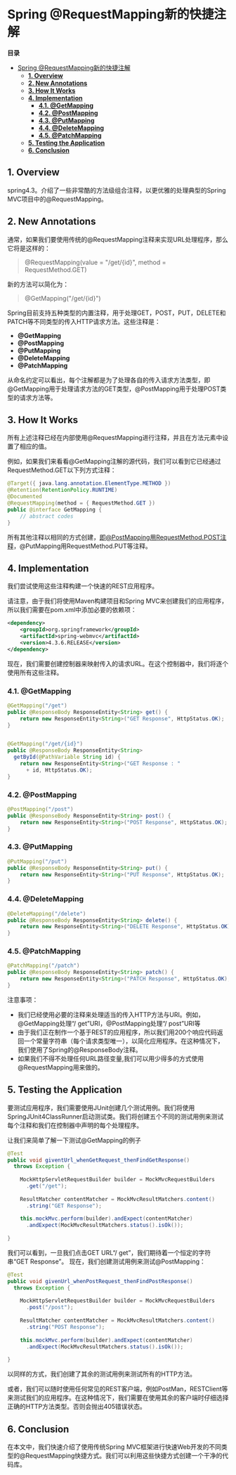 # Spring @RequestMapping新的快捷注解

**目录**  

- [Spring @RequestMapping新的快捷注解](#spring-requestmapping%E6%96%B0%E7%9A%84%E5%BF%AB%E6%8D%B7%E6%B3%A8%E8%A7%A3)
  - [**1. Overview**](#1-overview)
  - [**2. New Annotations**](#2-new-annotations)
  - [**3. How It Works**](#3-how-it-works)
  - [**4. Implementation**](#4-implementation)
    - [**4.1. @GetMapping**](#41-getmapping)
    - [**4.2. @PostMapping**](#42-postmapping)
    - [**4.3. @PutMapping**](#43-putmapping)
    - [**4.4. @DeleteMapping**](#44-deletemapping)
    - [**4.5. @PatchMapping**](#45-patchmapping)
  - [**5. Testing the Application**](#5-testing-the-application)
  - [**6. Conclusion**](#6-conclusion)

<!-- END doctoc generated TOC please keep comment here to allow auto update -->



## **1. Overview**

spring4.3。介绍了一些非常酷的方法级组合注释，以更优雅的处理典型的Spring MVC项目中的@RequestMapping。

## **2. New Annotations**

通常，如果我们要使用传统的@RequestMapping注释来实现URL处理程序，那么它将是这样的：

> @RequestMapping(value = "/get/{id}", method = RequestMethod.GET)

新的方法可以简化为：

>@GetMapping("/get/{id}")

Spring目前支持五种类型的内置注释，用于处理GET，POST，PUT，DELETE和PATCH等不同类型的传入HTTP请求方法。这些注释是：

- **@GetMapping**
- **@PostMapping**
- **@PutMapping**
- **@DeleteMapping**
- **@PatchMapping**


从命名约定可以看出，每个注解都是为了处理各自的传入请求方法类型，即@GetMapping用于处理请求方法的GET类型，@PostMapping用于处理POST类型的请求方法等。

## **3. How It Works**

所有上述注释已经在内部使用@RequestMapping进行注释，并且在方法元素中设置了相应的值。

例如，如果我们来看看@GetMapping注解的源代码，我们可以看到它已经通过RequestMethod.GET以下列方式注释：

``` java
@Target({ java.lang.annotation.ElementType.METHOD })
@Retention(RetentionPolicy.RUNTIME)
@Documented
@RequestMapping(method = { RequestMethod.GET })
public @interface GetMapping {
    // abstract codes
}
```

所有其他注释以相同的方式创建，即@PostMapping用RequestMethod.POST注释，@PutMapping用RequestMethod.PUT等注释。


## **4. Implementation**

我们尝试使用这些注释构建一个快速的REST应用程序。

请注意，由于我们将使用Maven构建项目和Spring MVC来创建我们的应用程序，所以我们需要在pom.xml中添加必要的依赖项：

``` xml
<dependency>
    <groupId>org.springframework</groupId>
    <artifactId>spring-webmvc</artifactId>
    <version>4.3.6.RELEASE</version>
</dependency>
```
现在，我们需要创建控制器来映射传入的请求URL。在这个控制器中，我们将逐个使用所有这些注释。












### **4.1. @GetMapping**


``` java
@GetMapping("/get")
public @ResponseBody ResponseEntity<String> get() {
    return new ResponseEntity<String>("GET Response", HttpStatus.OK);
}


@GetMapping("/get/{id}")
public @ResponseBody ResponseEntity<String>
  getById(@PathVariable String id) {
    return new ResponseEntity<String>("GET Response : "
      + id, HttpStatus.OK);
}
```



### **4.2. @PostMapping**

``` java
@PostMapping("/post")
public @ResponseBody ResponseEntity<String> post() {
    return new ResponseEntity<String>("POST Response", HttpStatus.OK);
}
```


### **4.3. @PutMapping**

``` java
@PutMapping("/put")
public @ResponseBody ResponseEntity<String> put() {
    return new ResponseEntity<String>("PUT Response", HttpStatus.OK);
}
```

### **4.4. @DeleteMapping**


``` java
@DeleteMapping("/delete")
public @ResponseBody ResponseEntity<String> delete() {
    return new ResponseEntity<String>("DELETE Response", HttpStatus.OK);
}
```


### **4.5. @PatchMapping**

``` java
@PatchMapping("/patch")
public @ResponseBody ResponseEntity<String> patch() {
    return new ResponseEntity<String>("PATCH Response", HttpStatus.OK);
}
```


注意事项：
- 我们已经使用必要的注释来处理适当的传入HTTP方法与URI。例如，@GetMapping处理“/ get”URI，@PostMapping处理“/ post”URI等
- 由于我们正在制作一个基于REST的应用程序，所以我们用200个响应代码返回一个常量字符串（每个请求类型唯一），以简化应用程序。在这种情况下，我们使用了Spring的@ResponseBody注释。
- 如果我们不得不处理任何URL路径变量,我们可以用少得多的方式使用@RequestMapping用来做的。



## **5. Testing the Application**

要测试应用程序，我们需要使用JUnit创建几个测试用例。我们将使用SpringJUnit4ClassRunner启动测试类。我们将创建五个不同的测试用例来测试每个注释和我们在控制器中声明的每个处理程序。

让我们来简单了解一下测试@GetMapping的例子

``` java
@Test
public void giventUrl_whenGetRequest_thenFindGetResponse() 
  throws Exception {
 
    MockHttpServletRequestBuilder builder = MockMvcRequestBuilders
      .get("/get");
 
    ResultMatcher contentMatcher = MockMvcResultMatchers.content()
      .string("GET Response");
 
    this.mockMvc.perform(builder).andExpect(contentMatcher)
      .andExpect(MockMvcResultMatchers.status().isOk());
 
}
```
我们可以看到，一旦我们点击GET URL“/ get”，我们期待着一个恒定的字符串“GET Response”。 现在，我们创建测试用例来测试@PostMapping：

``` java
@Test
public void givenUrl_whenPostRequest_thenFindPostResponse() 
  throws Exception {
     
    MockHttpServletRequestBuilder builder = MockMvcRequestBuilders
      .post("/post");
     
    ResultMatcher contentMatcher = MockMvcResultMatchers.content()
      .string("POST Response");
     
    this.mockMvc.perform(builder).andExpect(contentMatcher)
      .andExpect(MockMvcResultMatchers.status().isOk());
     
}
```
以同样的方式，我们创建了其余的测试用例来测试所有的HTTP方法。

或者，我们可以随时使用任何常见的REST客户端，例如PostMan，RESTClient等来测试我们的应用程序。在这种情况下，我们需要在使用其余的客户端时仔细选择正确的HTTP方法类型。否则会抛出405错误状态。

## **6. Conclusion**

在本文中，我们快速介绍了使用传统Spring MVC框架进行快速Web开发的不同类型的@RequestMapping快捷方式。我们可以利用这些快捷方式创建一个干净的代码库。